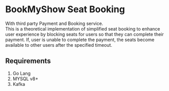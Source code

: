 # BookMyShow Seat Booking
With third party Payment and Booking service.  
This is a theoretical implementation of simplified seat booking to enhance user experience by blocking seats for users so that they can complete their payment. If, user is unable to complete the payment, the seats become available to other users after the specified timeout.

## Requirements
1) Go Lang  
2) MYSQL v8+
2) Kafka
